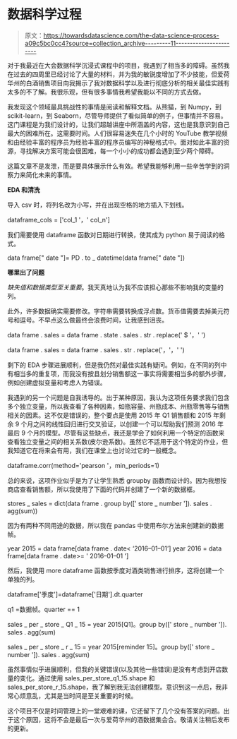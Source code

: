 # 数据科学过程

> 原文：<https://towardsdatascience.com/the-data-science-process-a09c5bc0cc4?source=collection_archive---------11----------------------->

对于我最近在大会数据科学沉浸式课程中的项目，我遇到了相当多的障碍。虽然我在过去的四周里已经讨论了大量的材料，并为我的敏锐度增加了不少技能，但爱荷华州的白酒销售项目向我揭示了我对数据科学以及进行彻底分析的相关最佳实践有太多的不了解。我很乐观，但有很多事情我希望我能以不同的方式去做。

我发现这个领域最具挑战性的事情是阅读和解释文档。从熊猫，到 Numpy，到 scikit-learn，到 Seaborn，尽管导师提供了看似简单的例子，但事情并不容易。这门课程是为我们设计的，让我们超越讲座中所涵盖的内容，这也是我意识到自己最大的困难所在。这需要时间。人们很容易迷失在几个小时的 YouTube 教学视频和由经验丰富的程序员为经验丰富的程序员编写的神秘格式中。面对如此丰富的资源，寻找解决方案可能会很困难，每一个小小的成功都会遇到至少两个障碍。

这篇文章不是发泄，而是要具体展示什么有效。希望我能够利用一些辛苦学到的洞察力来简化未来的事情。

**EDA 和清洗**

导入 csv 时，将列名改为小写，并在出现空格的地方插入下划线。

dataframe_cols = ['col_1 '，' col_n']

我们需要使用 dataframe 函数对日期进行转换，使其成为 python 易于阅读的格式。

data frame[" date "]= PD . to _ datetime(data frame[" date "])

**哪里出了问题**

*缺失值和数据类型至关重要*。我天真地认为我不应该担心那些不影响我的变量的列。

此外，许多数据确实需要修改。字符串需要转换成浮点数。货币值需要去掉美元符号和逗号。不早点这么做最终会浪费时间，让我感到沮丧。

data frame . sales = data frame . state . sales . str . replace(' $ '，' ')

data frame . sales = data frame . sales . str . replace('，'，' ')

剩下的 EDA 步骤进展顺利，但是我仍然对最佳实践有疑问。例如，在不同的列中有相当多的重复项，而我没有按县划分销售额这一事实将需要相当多的额外步骤，例如创建虚拟变量和考虑人为错误。

我遇到的另一个问题是自我诱导的。出于某种原因，我认为这项任务要求我们包含多个独立变量，所以我查看了各种因素，如瓶容量、州瓶成本、州瓶零售等与销售相关的因素。这不仅是错误的，整个要点是使用 2015 年 Q1 销售额和 2015 年剩余 9 个月之间的线性回归进行交叉验证，以创建一个可以帮助我们预测 2016 年最后 9 个月的模型。尽管有这些缺点，我还是学会了如何利用一个特定的函数来查看独立变量之间的相关系数(皮尔逊系数)。虽然它不适用于这个特定的作业，但我知道它在将来会有用，我们在课堂上也讨论过它的一般概念。

dataframe.corr(method='pearson '，min_periods=1)

总的来说，这项作业似乎是为了让学生熟悉 groupby 函数而设计的。因为我想按商店查看销售额，所以我使用了下面的代码并创建了一个新的数据框。

stores _ sales = dict(data frame . group by([' store _ number ']). sales . agg(sum))

因为有两种不同用途的数据，所以我在 pandas 中使用布尔方法来创建新的数据帧。

year 2015 = data frame[data frame . date< ‘2016–01–01’]
year 2016 = data frame[data frame . date>= ' 2016–01–01 ']

然后，我使用 more dataframe 函数按季度对酒类销售进行排序，这将创建一个单独的列。

dataframe['季度']=dataframe['日期'].dt.quarter

q1 =数据帧。quarter == 1

sales _ per _ store _ Q1 _ 15 = year 2015[Q1]。group by([' store _ number ']). sales . agg(sum)

sales _ per _ store _ r _ 15 = year 2015[reminder 15]。group by([' store _ number ']). sales . agg(sum)

虽然事情似乎进展顺利，但我的关键错误(以及其他一些错误)是没有考虑到开店数量的变化。通过使用 sales_per_store_q1_15.shape 和 sales_per_store_r_15.shape，我了解到我无法创建模型。意识到这一点后，我非常心烦意乱，尤其是当时间是至关重要的时候。

这个项目不仅是时间管理上的一堂艰难的课，它还留下了几个没有答案的问题。出于这个原因，这将不会是最后一次与爱荷华州的酒数据集会合。敬请关注稍后发布的更新。
